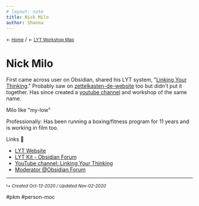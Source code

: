 ```yaml
---
# layout: note
title: Nick Milo
author: Shanna
---
```


<small>← [Home](../home-note)</small> / <small>← [LYT Workshop Map](-lyt-workshop-map.md)</small>

# Nick Milo

First came across user on Obsidian, shared his LYT system, "[Linking Your Thinking](linking-your-thinking.md)." Probably saw on [zettelkasten-de-website](zettelkasten-de-website.md) too but didn't put it together. Has since created a [youtube channel](https://www.youtube.com/watch?v=p8S06HUpF9M) and workshop of the same name.

Milo like "my-low"

Professionally: Has been running a boxing/fitness program for 11 years and is working in film too.

Links 🔗 

- [LYT Website](https://www.linkingyourthinking.com/)
- [LYT Kit - Obsidian Forum](https://publish.obsidian.md/lyt-kit/_START+HERE)
- [YouTube channel: Linking Your Thinking](https://www.youtube.com/channel/UC85D7ERwhke7wVqskV_DZUA/featured)
- [Moderator @Obsidian Forum](https://forum.obsidian.md/u/nickmilo/summary)



------------------------
<small>↳ <i>Created Oct-13-2020 / Updated Nov-02-2020 </i></small>

#pkm #person-moc  